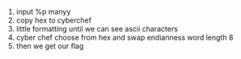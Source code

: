 1. input %p manyy
2. copy hex to cyberchef
3. little formatting until we can see ascii characters
4. cyber chef choose from hex and swap endianness word length 8
5. then we get our flag
